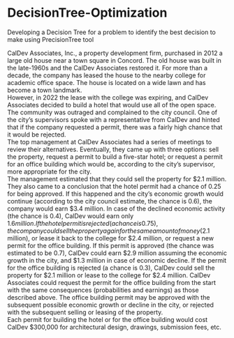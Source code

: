 # DecisionTree-Optimization
Developing a Decision Tree for a problem to identify the best decision to make using PrecisionTree tool

CalDev Associates, Inc., a property development firm, purchased in 2012 a large old house near a town 
square in Concord. The old house was built in the late-1960s and the CalDev Associates restored it. 
For more than a decade, the company has leased the house to the nearby college for academic office 
space. The house is located on a wide lawn and has become a town landmark.  
However, in 2022 the lease with the college was expiring, and CalDev Associates decided to build a 
hotel that would use all of the open space. The community was outraged and complained to the city 
council. One of the city’s supervisors spoke with a representative from CalDev and hinted that if the 
company requested a permit, there was a fairly high chance that it would be rejected.  
The top management at CalDev Associates had a series of meetings to review their alternatives. 
Eventually, they came up with three options: sell the property, request a permit to build a five-star 
hotel; or request a permit for an office building which would be, according to the city’s supervisor, 
more appropriate for the city.  
The management estimated that they could sell the property for $2.1 million. They also came to a 
conclusion that the hotel permit had a chance of 0.25 for being approved. If this happened and the 
city’s economic growth would continue (according to the city council estimate, the chance is 0.6), the 
company would earn $3.4 million.  In case of the declined economic activity (the chance is 0.4), CalDev 
would earn only $1.6 million. If the hotel permit is rejected (a chance is 0.75), the company could sell 
the property again for the same amount of money ($2.1 million), or lease it back to the college for 
$2.4 million, or request a new permit for the office building. If this permit is approved (the chance 
was estimated to be 0.7), CalDev could earn $2.9 million assuming the economic growth in the city, 
and $1.3 million in case of economic decline. If the permit for the office building is rejected (a chance 
is 0.3), CalDev could sell the property for $2.1 million or lease to the college for $2.4 million. 
CalDev Associates could request the permit for the office building from the start with the same 
consequences (probabilities and earnings) as those described above. The office building permit may 
be approved with the subsequent possible economic growth or decline in the city, or rejected with 
the subsequent selling or leasing of the property.  
Each permit for building the hotel or for the office building would cost CalDev $300,000 for 
architectural design, drawings, submission fees, etc.  
